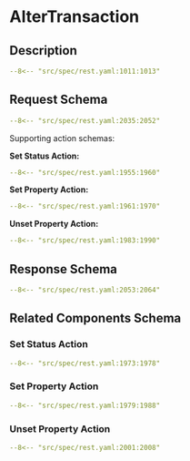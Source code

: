 # AlterTransaction

## Description

```yaml
--8<-- "src/spec/rest.yaml:1011:1013"
```

## Request Schema

```yaml
--8<-- "src/spec/rest.yaml:2035:2052"
```
Supporting action schemas:

**Set Status Action:**
```yaml
--8<-- "src/spec/rest.yaml:1955:1960"
```
**Set Property Action:**
```yaml
--8<-- "src/spec/rest.yaml:1961:1970"
```
**Unset Property Action:**
```yaml
--8<-- "src/spec/rest.yaml:1983:1990"
```
## Response Schema

```yaml
--8<-- "src/spec/rest.yaml:2053:2064"
```

## Related Components Schema
### Set Status Action

```yaml
--8<-- "src/spec/rest.yaml:1973:1978"
```
### Set Property Action

```yaml
--8<-- "src/spec/rest.yaml:1979:1988"
```
### Unset Property Action

```yaml
--8<-- "src/spec/rest.yaml:2001:2008"
```
